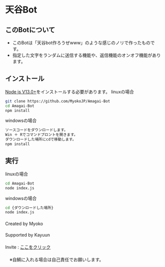 # 天谷Bot
## このBotについて
- このBotは「天谷bot作ろうぜwww」のような感じのノリで作ったものです。
- 指定した文字をランダムに送信する機能や、返信機能のオンオフ機能があります。

## インストール
[Node js V13.0+](https://nodejs.org/)をインストールする必要があります。
linuxの場合
``````bash
git clone https://github.com/MyokoJP/Amagai-Bot
cd Amagai-Bot
npm install
``````
windowsの場合
``````bash
ソースコードをダウンロードします。
Win ＋ Rでコマンドプロントを開きます。
ダウンロードした場所にcdで移動します。
npm install
``````

## 実行
linuxの場合
``````bash
cd Amagai-Bot
node index.js
``````
windowsの場合
``````bash
cd {ダウンロードした場所}
node index.js
``````
####
Created by Myoko
####
Supported by Kayuun
####
Invite : [ここをクリック](https://discord.com/api/oauth2/authorize?client_id=958311947374309376&permissions=8&scope=bot)
####
　※自鯖に入れる場合は自己責任でお願いします。
